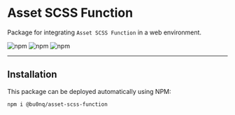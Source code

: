 # Asset SCSS Function

Package for integrating `Asset SCSS Function` in a web environment.

![npm](https://img.shields.io/npm/v/@bu0nq/asset-scss-function?style=for-the-badge)
![npm](https://img.shields.io/npm/dm/@bu0nq/asset-scss-function?style=for-the-badge)
![npm](https://img.shields.io/npm/dt/@bu0nq/asset-scss-function?style=for-the-badge)

___

## Installation

This package can be deployed automatically using NPM:

```
npm i @bu0nq/asset-scss-function
```
